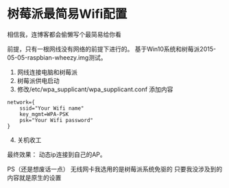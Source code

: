 # 树莓派最简易Wifi配置

相信我，连博客都会偷懒写个最简易给你看

前提，只有一根网线没有网络的前提下进行的。
基于Win10系统和树莓派2015-05-05-raspbian-wheezy.img测试。

1. 网线连接电脑和树莓派
2. 树莓派供电启动
3. 修改/etc/wpa_supplicant/wpa_supplicant.conf
	添加内容
```
network={
	ssid="Your Wifi name"
	key_mgmt=WPA-PSK
	psk="Your Wifi password"
}
```
4. 关机收工

最终效果：
动态ip连接到自己的AP。

PS（还是想废话一点）
无线网卡我选用的是树莓派系统免驱的
只要我没涉及到的内容就是原生的设置